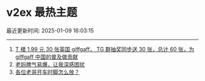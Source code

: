 # v2ex 最热主题

最近更新时间: 2025-01-09 16:03:15

--- 
1. [T 楼 1.99 元 30 张英国 giffgaff， TG 群抽奖同步送 30 张，总计 60 张，为 giffgaff 中国的普及做贡献](https://www.v2ex.com/t/1103737) 
2. [老妈脾气易爆，让我深感困扰](https://www.v2ex.com/t/1103758) 
3. [各位老哥开车时脚怎么放？](https://www.v2ex.com/t/1103779) 
